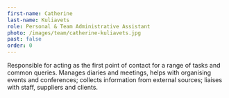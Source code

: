 ```yaml
---
first-name: Catherine
last-name: Kuliavets
role: Personal & Team Administrative Assistant
photo: /images/team/catherine-kuliavets.jpg
past: false
order: 0
---
```

Responsible for acting as the first point of contact for a range of tasks and common queries.
Manages diaries and meetings,  helps with organising events and conferences; collects information
from external sources; liaises with staff, suppliers and clients.
